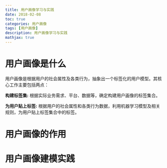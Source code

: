 ```yaml
---
title: 用户画像学习与实践
date: 2018-02-08
toc: true
categories: 用户画像
tags: [用户画像]
description: 用户画像学习与实践
mathjax: true
---
```


<script type="text/x-mathjax-config">
  MathJax.Hub.Config({
    extensions: ["tex2jax.js"],
    jax: ["input/TeX"],
    tex2jax: {
      inlineMath: [ ['$','$'], ['\\(','\\)'] ],
      displayMath: [ ['$$','$$']],
      processEscapes: true
    }
  });
</script>
<script type="text/javascript" src="https://cdn.mathjax.org/mathjax/latest/MathJax.js?config=TeX-AMS_HTML,http://myserver.com/MathJax/config/local/local.js">
</script>

# 用户画像是什么

   用户画像是根据用户的社会属性及各类行为，抽象出一个标签化的用户模型。其核心工作主要包括两点：
   
**构建标签集:** 根据实际业务需求、平台、数据等，确定构建用户画像的标签集合。

**为用户贴上标签:** 根据用户的社会属性和各类行为数据，利用机器学习模型及相关规则，为用户贴上标签集合中的标签。
 
 

# 用户画像的作用


# 用户画像建模实践


